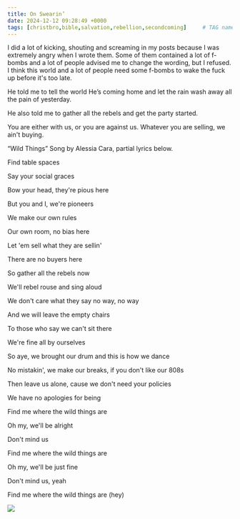 ```yaml
---
title: On Swearin’
date: 2024-12-12 09:28:49 +0000
tags: [christbro,bible,salvation,rebellion,secondcoming]     # TAG names should always be lowercase
---
```


I did a lot of kicking, shouting and screaming in my posts because I was extremely angry when I wrote them. Some of them contained a lot of f-bombs and a lot of people advised me to change the wording, but I refused. I think this world and a lot of people need some f-bombs to wake the fuck up before it's too late.

He told me to tell the world He’s coming home and let the rain wash away all the pain of yesterday.

He also told me to gather all the rebels and get the party started.

You are either with us, or you are against us. Whatever you are selling, we ain't buying.

“Wild Things” Song by Alessia Cara, partial lyrics below.

Find table spaces

Say your social graces

Bow your head, they're pious here

But you and I, we're pioneers

We make our own rules

Our own room, no bias here

Let 'em sell what they are sellin'

There are no buyers here

So gather all the rebels now

We'll rebel rouse and sing aloud

We don't care what they say no way, no way

And we will leave the empty chairs

To those who say we can't sit there

We're fine all by ourselves

So aye, we brought our drum and this is how we dance

No mistakin', we make our breaks, if you don't like our 808s

Then leave us alone, cause we don't need your policies

We have no apologies for being

Find me where the wild things are

Oh my, we'll be alright

Don't mind us

Find me where the wild things are

Oh my, we'll be just fine

Don't mind us, yeah

Find me where the wild things are (hey)

![](/0216807bdb3acc17667317211f1f203e.jpeg)